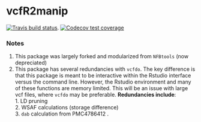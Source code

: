 # vcfR2manip
  [![Travis build status](https://travis-ci.org/IDEELResearch/vcfR2manip.svg?branch=master)](https://travis-ci.org/IDEELResearch/vcfRmanip). 
 [![Codecov test coverage](https://codecov.io/gh/IDEELResearch/vcfR2manip/branch/master/graph/badge.svg)](https://codecov.io/gh/IDEELResearch/vcfRmanip?branch=master)

### Notes

  1. This package was largely forked and modularized from `NFBtools` (now depreciated)
  2. This package has several redundancies with `vcfdo`. The key difference is that this package is meant to be interactive within the Rstudio interface versus the command line. However, the Rstudio environment and many of these functions are memory limited. This will be an issue with large vcf files, where `vcfdo` may be preferable. **Redundancies include**:   
  	1. LD pruning  
  	2. WSAF calculations (storage difference)   
  	3. `dab` calculation from PMC4786412 .  
